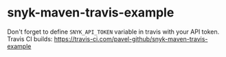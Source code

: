 # snyk-maven-travis-example

Don't forget to define `SNYK_API_TOKEN` variable in travis with your API token.<br>
Travis CI builds: https://travis-ci.com/pavel-github/snyk-maven-travis-example
